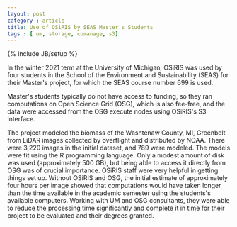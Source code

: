 ```yaml
---
layout: post
category : article 
title: Use of OSiRIS by SEAS Master's Students
tags : [ um, storage, comanage, s3]
---
```

{% include JB/setup %}

In the winter 2021 term at the University of Michigan, OSiRIS was used by four students in the School of the Environment and Sustainability (SEAS) for their Master's project, for which the SEAS course number 699 is used.

<!--excerpt-->

Master's students typically do not have access to funding, so they ran computations on Open Science Grid (OSG), which is also fee-free, and the data were accessed from the OSG execute nodes using OSiRIS's S3 interface.

The project modeled the biomass of the Washtenaw County, MI, Greenbelt from LiDAR images collected by overflight and distributed by NOAA. There were 3,220 images in the initial dataset, and 789 were modeled. The models were fit using the R programming language. Only a modest amount of disk was used (approximately 500 GB), but being able to access it directly from OSG was of crucial importance. OSiRIS staff were very helpful in getting things set up. Without OSiRIS and OSG, the initial estimate of approximately four hours per image showed that computations would have taken longer than the time available in the academic semester using the students's available computers.  Working with UM and OSG consultants, they were able to reduce the processing time significantly and complete it in time for their project to be evaluated and their degrees granted.
